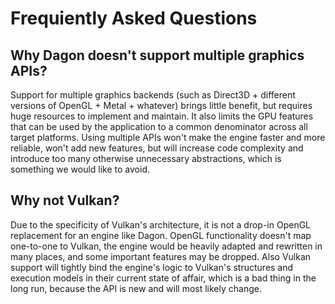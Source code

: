 # Frequiently Asked Questions

## Why Dagon doesn't support multiple graphics APIs?
Support for multiple graphics backends (such as Direct3D + different versions of OpenGL + Metal + whatever) brings little benefit, but requires huge resources to implement and maintain. It also limits the GPU features that can be used by the application to a common denominator across all target platforms. Using multiple APIs won't make the engine faster and more reliable, won't add new features, but will increase code complexity and introduce too many otherwise unnecessary abstractions, which is something we would like to avoid.

## Why not Vulkan?
Due to the specificity of Vulkan's architecture, it is not a drop-in OpenGL replacement for an engine like Dagon. OpenGL functionality doesn't map one-to-one to Vulkan, the engine would be heavily adapted and rewritten in many places, and some important features may be dropped. Also Vulkan support will tightly bind the engine's logic to Vulkan's structures and execution models in their current state of affair, which is a bad thing in the long run, because the API is new and will most likely change.
